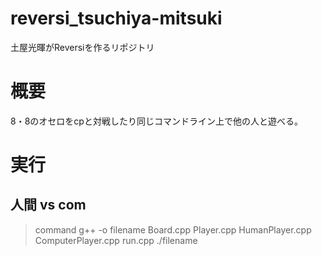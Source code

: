 # reversi_tsuchiya-mitsuki
土屋光暉がReversiを作るリポジトリ
# 概要
8・8のオセロをcpと対戦したり同じコマンドライン上で他の人と遊べる。
# 実行
## 人間 vs com
> command
g++ -o filename Board.cpp Player.cpp HumanPlayer.cpp ComputerPlayer.cpp run.cpp
./filename
